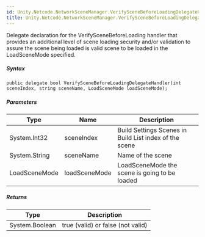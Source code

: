 ```yaml
---  
id: Unity.Netcode.NetworkSceneManager.VerifySceneBeforeLoadingDelegateHandler  
title: Unity.Netcode.NetworkSceneManager.VerifySceneBeforeLoadingDelegateHandler  
---
```


<div class="markdown level0 summary">

Delegate declaration for the VerifySceneBeforeLoading handler that
provides an additional level of scene loading security and/or validation
to assure the scene being loaded is valid scene to be loaded in the
LoadSceneMode specified.

</div>

<div class="markdown level0 conceptual">

</div>

 

##### Syntax

<div class="codewrapper">

``` lang-csharp
public delegate bool VerifySceneBeforeLoadingDelegateHandler(int sceneIndex, string sceneName, LoadSceneMode loadSceneMode);
```

</div>

##### Parameters

| Type          | Name          | Description                                            |
|---------------|---------------|--------------------------------------------------------|
| System.Int32  | sceneIndex    | Build Settings Scenes in Build List index of the scene |
| System.String | sceneName     | Name of the scene                                      |
| LoadSceneMode | loadSceneMode | LoadSceneMode the scene is going to be loaded          |

##### Returns

| Type           | Description                       |
|----------------|-----------------------------------|
| System.Boolean | true (valid) or false (not valid) |

 
